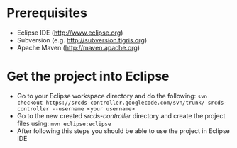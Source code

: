 # Prerequisites #

  * Eclipse IDE (http://www.eclipse.org)
  * Subversion (e.g. http://subversion.tigris.org)
  * Apache Maven (http://maven.apache.org)

# Get the project into Eclipse #

  * Go to your Eclipse workspace directory and do the following: `svn checkout https://srcds-controller.googlecode.com/svn/trunk/ srcds-controller --username <your username>`
  * Go to the new created _srcds-controller_ directory and create the project files using: `mvn eclipse:eclipse`
  * After following this steps you should be able to use the project in Eclipse IDE